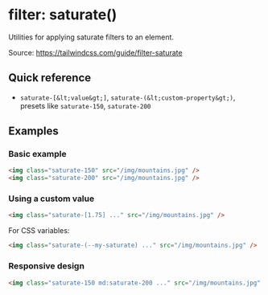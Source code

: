 # filter: saturate()

Utilities for applying saturate filters to an element.

Source: https://tailwindcss.com/guide/filter-saturate

## Quick reference

- `saturate-[&lt;value&gt;]`, `saturate-(&lt;custom-property&gt;)`, presets like `saturate-150`, `saturate-200`

## Examples

### Basic example

```html
<img class="saturate-150" src="/img/mountains.jpg" />
<img class="saturate-200" src="/img/mountains.jpg" />
```

### Using a custom value

```html
<img class="saturate-[1.75] ..." src="/img/mountains.jpg" />
```

For CSS variables:

```html
<img class="saturate-(--my-saturate) ..." src="/img/mountains.jpg" />
```

### Responsive design

```html
<img class="saturate-150 md:saturate-200 ..." src="/img/mountains.jpg" />
```
